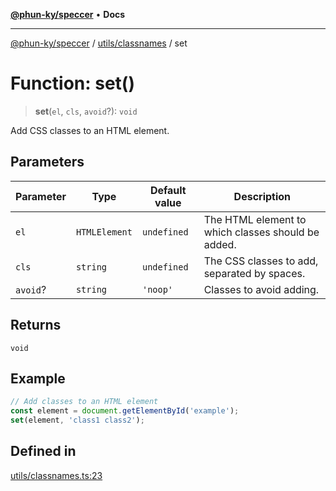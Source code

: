 [**@phun-ky/speccer**](../../../README.md) • **Docs**

***

[@phun-ky/speccer](../../../README.md) / [utils/classnames](../README.md) / set

# Function: set()

> **set**(`el`, `cls`, `avoid`?): `void`

Add CSS classes to an HTML element.

## Parameters

| Parameter | Type | Default value | Description |
| ------ | ------ | ------ | ------ |
| `el` | `HTMLElement` | `undefined` | The HTML element to which classes should be added. |
| `cls` | `string` | `undefined` | The CSS classes to add, separated by spaces. |
| `avoid`? | `string` | `'noop'` | Classes to avoid adding. |

## Returns

`void`

## Example

```ts
// Add classes to an HTML element
const element = document.getElementById('example');
set(element, 'class1 class2');
```

## Defined in

[utils/classnames.ts:23](https://github.com/phun-ky/speccer/blob/main/src/utils/classnames.ts#L23)
